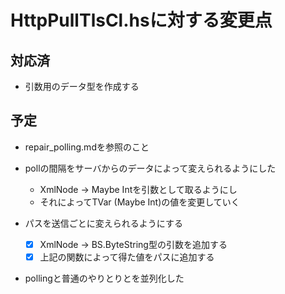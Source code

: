 HttpPullTlsCl.hsに対する変更点
==============================

対応済
------

* 引数用のデータ型を作成する

予定
----

* repair_polling.mdを参照のこと

* pollの間隔をサーバからのデータによって変えられるようにした
	+ XmlNode -> Maybe Intを引数として取るようにし
	+ それによってTVar (Maybe Int)の値を変更していく

* パスを送信ごとに変えられるようにする
	+ [x] XmlNode -> BS.ByteString型の引数を追加する
	+ [x] 上記の関数によって得た値をパスに追加する

* pollingと普通のやりとりとを並列化した
